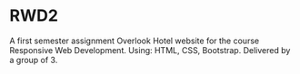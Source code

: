 # RWD2
A first semester assignment Overlook Hotel website for the course Responsive Web Development. Using: HTML, CSS, Bootstrap. Delivered by a group of 3. 
